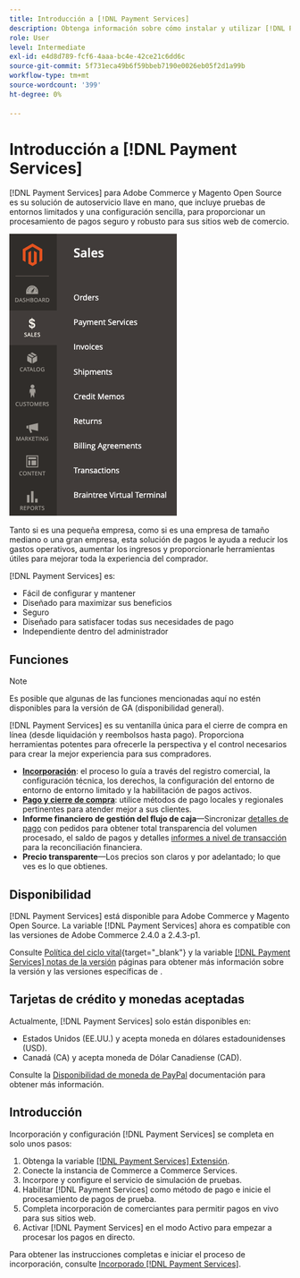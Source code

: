 ```yaml
---
title: Introducción a [!DNL Payment Services]
description: Obtenga información sobre cómo instalar y utilizar [!DNL Payment Services] como solución de procesamiento de pagos llave en mano, sólida y segura para sus sitios web de Adobe Commerce y Magento Open Source.
role: User
level: Intermediate
exl-id: e4d8d789-fcf6-4aaa-bc4e-42ce21c6dd6c
source-git-commit: 5f731eca49b6f59bbeb7190e0026eb05f2d1a99b
workflow-type: tm+mt
source-wordcount: '399'
ht-degree: 0%

---
```


# Introducción a [!DNL Payment Services]

[!DNL Payment Services] para Adobe Commerce y Magento Open Source es su solución de autoservicio llave en mano, que incluye pruebas de entornos limitados y una configuración sencilla, para proporcionar un procesamiento de pagos seguro y robusto para sus sitios web de comercio.

![[!DNL Payment Services] vista de administración de extensiones](assets/admin-view.png)

Tanto si es una pequeña empresa, como si es una empresa de tamaño mediano o una gran empresa, esta solución de pagos le ayuda a reducir los gastos operativos, aumentar los ingresos y proporcionarle herramientas útiles para mejorar toda la experiencia del comprador.

[!DNL Payment Services] es:

* Fácil de configurar y mantener
* Diseñado para maximizar sus beneficios
* Seguro
* Diseñado para satisfacer todas sus necesidades de pago
* Independiente dentro del administrador

## Funciones

>[!NOTE]
>
>Es posible que algunas de las funciones mencionadas aquí no estén disponibles para la versión de GA (disponibilidad general).

[!DNL Payment Services] es su ventanilla única para el cierre de compra en línea (desde liquidación y reembolsos hasta pago). Proporciona herramientas potentes para ofrecerle la perspectiva y el control necesarios para crear la mejor experiencia para sus compradores.

* [**Incorporación**](onboard.md): el proceso lo guía a través del registro comercial, la configuración técnica, los derechos, la configuración del entorno de entorno de entorno limitado y la habilitación de pagos activos.
* [**Pago y cierre de compra**](configure-admin.md): utilice métodos de pago locales y regionales pertinentes para atender mejor a sus clientes.
* **Informe financiero de gestión del flujo de caja**—Sincronizar [detalles de pago](order-payment-status.md) con pedidos para obtener total transparencia del volumen procesado, el saldo de pagos y detalles [informes a nivel de transacción](payouts.md) para la reconciliación financiera.
* **Precio transparente**—Los precios son claros y por adelantado; lo que ves es lo que obtienes.

## Disponibilidad

[!DNL Payment Services] está disponible para Adobe Commerce y Magento Open Source. La variable [!DNL Payment Services] ahora es compatible con las versiones de Adobe Commerce 2.4.0 a 2.4.3-p1.

Consulte [Política del ciclo vital](https://devdocs.magento.com/release/lifecycle-policy.html){target=&quot;_blank&quot;} y la variable [[!DNL Payment Services] notas de la versión](release-notes.md) páginas para obtener más información sobre la versión y las versiones específicas de .

## Tarjetas de crédito y monedas aceptadas

Actualmente, [!DNL Payment Services] solo están disponibles en:

* Estados Unidos (EE.UU.) y acepta moneda en dólares estadounidenses (USD).
* Canadá (CA) y acepta moneda de Dólar Canadiense (CAD).

Consulte la [Disponibilidad de moneda de PayPal](https://developer.paypal.com/docs/platforms/checkout/reference/country-availability-advanced-cards/) documentación para obtener más información.

## Introducción

Incorporación y configuración [!DNL Payment Services] se completa en solo unos pasos:

1. Obtenga la variable [[!DNL Payment Services] Extensión](install.md).
1. Conecte la instancia de Commerce a Commerce Services.
1. Incorpore y configure el servicio de simulación de pruebas.
1. Habilitar [!DNL Payment Services] como método de pago e inicie el procesamiento de pagos de prueba.
1. Completa incorporación de comerciantes para permitir pagos en vivo para sus sitios web.
1. Activar [!DNL Payment Services] en el modo Activo para empezar a procesar los pagos en directo.

Para obtener las instrucciones completas e iniciar el proceso de incorporación, consulte [Incorporado [!DNL Payment Services]](onboard.md).
